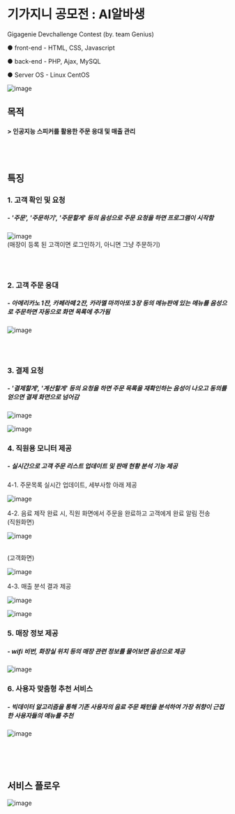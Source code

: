 # 기가지니 공모전 : AI알바생 
Gigagenie Devchallenge Contest (by. team Genius)

● front-end - HTML, CSS, Javascript 

● back-end - PHP, Ajax, MySQL

● Server OS - Linux CentOS


![image](https://user-images.githubusercontent.com/20718935/85038757-efe83b00-b1c1-11ea-8abe-b31d95b7ff3f.png)


<h2> 목적 </h2> 
<h4> > 인공지능 스피커를 활용한 주문 응대 및 매출 관리 </h4>

</br>
</br>

<h2> 특징 </h2>

<h3> 1. 고객 확인 및 요청 </h3>
<h5> - '주문', '주문하기', '주문할게' 등의 음성으로 주문 요청을 하면 프로그램이 시작함 </h5>

![image](https://user-images.githubusercontent.com/20718935/85039416-ac420100-b1c2-11ea-8667-c9fce33501c5.png)
<br>(매장이 등록 된 고객이면 로그인하기, 아니면 그냥 주문하기)

</br>
</br>

<h3> 2. 고객 주문 응대 </h3>
<h5> - 아메리카노 1잔, 카페라떼 2잔, 카라멜 마끼아또 3장 등의 메뉴판에 있는 메뉴를 음성으로 주문하면 자동으로 화면 목록에 추가됨 </h5>

![image](https://user-images.githubusercontent.com/20718935/85039807-0e9b0180-b1c3-11ea-9c8a-e0d96d9b278d.png)

</br>
</br>

<h3> 3. 결제 요청 </h3>
<h5> - '결제할게', '계산할게' 등의 요청을 하면 주문 목록을 재확인하는 음성이 나오고 동의를 얻으면 결제 화면으로 넘어감 </h5>

![image](https://user-images.githubusercontent.com/20718935/85040173-7a7d6a00-b1c3-11ea-924f-f8ddea75e522.png)


![image](https://user-images.githubusercontent.com/20718935/85040413-bdd7d880-b1c3-11ea-9e31-2eaa3629a8c5.png)


<h3> 4. 직원용 모니터 제공 </h3>
<h5> - 실시간으로 고객 주문 리스트 업데이트 및 판매 현황 분석 기능 제공 </h5>

4-1. 주문목록 실시간 업데이트, 세부사항 아래 제공

![image](https://user-images.githubusercontent.com/20718935/85040649-fd062980-b1c3-11ea-861f-a26f42ea48f8.png)


4-2. 음료 제작 완료 시, 직원 화면에서 주문을 완료하고 고객에게 완료 알림 전송 </br>
(직원화면)</br>

![image](https://user-images.githubusercontent.com/20718935/85040794-23c46000-b1c4-11ea-8124-c9c0767ab887.png)

<br>
(고객화면)</br>

![image](https://user-images.githubusercontent.com/20718935/85040903-422a5b80-b1c4-11ea-86a6-11f65ae18a43.png)

4-3. 매출 분석 결과 제공

![image](https://user-images.githubusercontent.com/20718935/85041176-8ae21480-b1c4-11ea-9766-c073a79308bf.png)


![image](https://user-images.githubusercontent.com/20718935/85041108-73a32700-b1c4-11ea-92ea-0b88d33c6c2f.png)


<h3> 5. 매장 정보 제공 </h3>
<h5> - wifi 비번, 화장실 위치 등의 매장 관련 정보를 물어보면 음성으로 제공 </h5>

![image](https://user-images.githubusercontent.com/20718935/85041323-be24a380-b1c4-11ea-9fd0-d22db8db71f5.png)


<h3> 6. 사용자 맞춤형 추천 서비스 </h3>
<h5> - 빅데이터 알고리즘을 통해 기존 사용자의 음료 주문 패턴을 분석하여 가장 취향이 근접한 사용자들의 메뉴를 추천 </h5>

![image](https://user-images.githubusercontent.com/20718935/85041520-ffb54e80-b1c4-11ea-824f-0aa29ee952ee.png)


</br>
</br>
</br>

<h2> 서비스 플로우 </h2>

![image](https://user-images.githubusercontent.com/20718935/85041644-35f2ce00-b1c5-11ea-86bd-88e61ea3270c.png)
